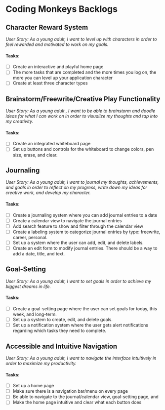 # Coding Monkeys Backlogs

## Character Reward System
*User Story: As a young adult, I want to level up with characters in order to feel rewarded and motivated to work on my goals.*
#### Tasks: 
- [ ] Create an interactive and playful home page
- [ ] The more tasks that are completed and the more times you log on, the more you can level up your application character
- [ ] Create at least three character types

## Brainstorm/Freewrite/Creative Play Functionality
*User Story: As a young adult , I want to be able to brainstorm and doodle ideas for what I can work on in order to visualize my thoughts and tap into my creativity.*
#### Tasks: 
- [ ] Create an integrated whiteboard page
- [ ] Set up buttons and controls for the whiteboard to change colors, pen size, erase, and clear.

## Journaling 
*User Story: As a young adult, I want to journal my thoughts, achievements, and goals in order to reflect on my progress, write down my ideas for creative work, and develop my character.*
#### Tasks: 
- [ ] Create a journaling system where you can add journal entries to a date
- [ ] Create a calendar view to navigate the journal entries
- [ ] Add search feature to show and filter through the calendar view
- [ ] Create a labeling system to categorize journal entries by type: freewrite, career, personal.
- [ ] Set up a system where the user can add, edit, and delete labels.
- [ ] Create an edit form to modify journal entries. There should be a way to add a date, title, and text.

## Goal-Setting
*User Story: As a young adult, I want to set goals in order to achieve my biggest dreams in life.* 
#### Tasks:
- [ ] Create a goal-setting page where the user can set goals for today, this week, and long-term.
- [ ] Set up a system to create, edit, and delete goals.
- [ ] Set up a notification system where the user gets alert notifications regarding which tasks they need to complete.

## Accessible and Intuitive Navigation
*User Story: As a young adult, I want to navigate the interface intuitively in order to maximize my productivity.*
#### Tasks: 
- [ ] Set up a home page
- [ ] Make sure there is a navigation bar/menu on every page
- [ ] Be able to navigate to the journal/calendar view, goal-setting page, and
- [ ] Make the home page intuitive and clear what each button does
